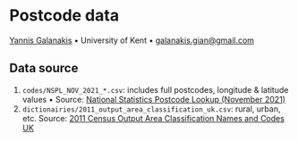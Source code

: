 # Postcode data
[Yannis Galanakis](https://www.yannisgalanakis.com) • University of Kent • <galanakis.gian@gmail.com>
  
## Data source
1. `codes/NSPL_NOV_2021_*.csv`: includes full postcodes, longitude & latitude values • 
Source: [National Statistics Postcode Lookup (November 2021)](https://geoportal.statistics.gov.uk/search?collection=Dataset&sort=name&tags=all(PRD_NSPL%2CNOV_2021)) 
2. `dictionairies/2011_output_area_classification_uk.csv`: rural, urban, etc.
Source: [2011 Census Output Area Classification Names and Codes UK](https://data.gov.uk/dataset/291be31d-ee18-4094-9391-f2114723f244/output-area-classification-december-2011-in-the-united-kingdom)

